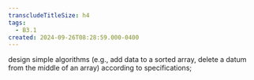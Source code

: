 ```yaml
---
transcludeTitleSize: h4
tags:
  - B3.1
created: 2024-09-26T08:28:59.000-0400
---
```

design simple algorithms (e.g., add data to a sorted array, delete a datum from the middle of an array) according to specifications;